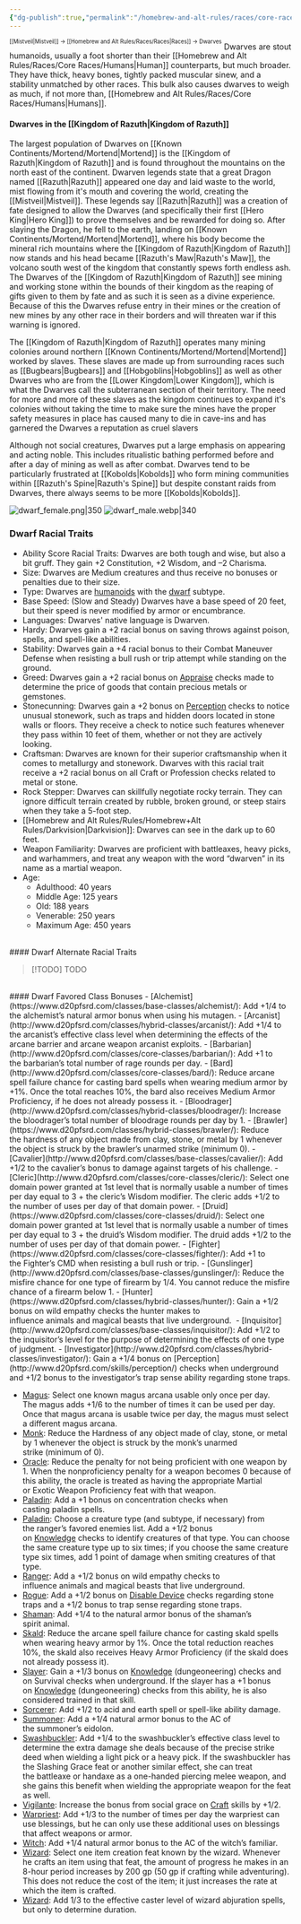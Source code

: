 ```yaml
---
{"dg-publish":true,"permalink":"/homebrew-and-alt-rules/races/core-races/dwarves/"}
---
```


<sup><sup>[[Mistveil\|Mistveil]] → [[Homebrew and Alt Rules/Races/Races\|Races]] → Dwarves</sup></sup>
Dwarves are stout humanoids, usually a foot shorter than their [[Homebrew and Alt Rules/Races/Core Races/Humans\|Human]] counterparts, but much broader. They have thick, heavy bones, tightly packed muscular sinew, and a stability unmatched by other races. This bulk also causes dwarves to weigh as much, if not more than, [[Homebrew and Alt Rules/Races/Core Races/Humans\|Humans]].
#### Dwarves in the [[Kingdom of Razuth\|Kingdom of Razuth]]
The largest population of Dwarves on [[Known Continents/Mortend/Mortend\|Mortend]] is the [[Kingdom of Razuth\|Kingdom of Razuth]] and is found throughout the mountains on the north east of the continent. Dwarven legends state that a great Dragon named [[Razuth\|Razuth]] appeared one day and laid waste to the world, mist flowing from it's mouth and covering the world, creating the [[Mistveil\|Mistveil]]. These legends say [[Razuth\|Razuth]] was a creation of fate designed to allow the Dwarves (and specifically their first [[Hero King\|Hero King]]) to prove themselves and be rewarded for doing so. After slaying the Dragon, he fell to the earth, landing on [[Known Continents/Mortend/Mortend\|Mortend]], where his body become the mineral rich mountains where the [[Kingdom of Razuth\|Kingdom of Razuth]] now stands and his head became [[Razuth's Maw\|Razuth's Maw]], the volcano south west of the kingdom that constantly spews forth endless ash. The Dwarves of the [[Kingdom of Razuth\|Kingdom of Razuth]] see mining and working stone within the bounds of their kingdom as the reaping of gifts given to them by fate and as such it is seen as a divine experience. Because of this the Dwarves refuse entry in their mines or the creation of new mines by any other race in their borders and will threaten war if this warning is ignored.

The [[Kingdom of Razuth\|Kingdom of Razuth]] operates many mining colonies around northern [[Known Continents/Mortend/Mortend\|Mortend]] worked by slaves. These slaves are made up from surrounding races such as [[Bugbears\|Bugbears]] and [[Hobgoblins\|Hobgoblins]] as well as other Dwarves who are from the [[Lower Kingdom\|Lower Kingdom]], which is what the Dwarves call the subterranean section of their territory. The need for more and more of these slaves as the kingdom continues to expand it's colonies without taking the time to make sure the mines have the proper safety measures in place has caused many to die in cave-ins and has garnered the Dwarves a reputation as cruel slavers

Although not social creatures, Dwarves put a large emphasis on appearing and acting noble. This includes ritualistic bathing performed before and after a day of mining as well as after combat. Dwarves tend to be particularly frustrated at [[Kobolds\|Kobolds]] who form mining communities within [[Razuth's Spine\|Razuth's Spine]] but despite constant raids from Dwarves, there always seems to be more [[Kobolds\|Kobolds]].

![dwarf_female.png|350](/img/user/Attachments/dwarf_female.png) ![dwarf_male.webp|340](/img/user/Attachments/dwarf_male.webp)

### Dwarf Racial Traits
- Ability Score Racial Traits: Dwarves are both tough and wise, but also a bit gruff. They gain +2 Constitution, +2 Wisdom, and –2 Charisma.
- Size: Dwarves are Medium creatures and thus receive no bonuses or penalties due to their size.
- Type: Dwarves are [humanoids](http://www.d20pfsrd.com/bestiary/rules-for-monsters/creature-types#TOC-Humanoid) with the [dwarf](http://www.d20pfsrd.com/bestiary/rules-for-monsters/creature-types#TOC-Dwarf) subtype.
- Base Speed: (Slow and Steady) Dwarves have a base speed of 20 feet, but their speed is never modified by armor or encumbrance.
- Languages: Dwarves' native language is Dwarven.
- Hardy: Dwarves gain a +2 racial bonus on saving throws against poison, spells, and spell-like abilities.
- Stability: Dwarves gain a +4 racial bonus to their Combat Maneuver Defense when resisting a bull rush or trip attempt while standing on the ground.
- Greed: Dwarves gain a +2 racial bonus on [Appraise](http://www.d20pfsrd.com/skills/appraise) checks made to determine the price of goods that contain precious metals or gemstones.
- Stonecunning: Dwarves gain a +2 bonus on [Perception](http://www.d20pfsrd.com/skills/perception) checks to notice unusual stonework, such as traps and hidden doors located in stone walls or floors. They receive a check to notice such features whenever they pass within 10 feet of them, whether or not they are actively looking.
- Craftsman: Dwarves are known for their superior craftsmanship when it comes to metallurgy and stonework. Dwarves with this racial trait receive a +2 racial bonus on all Craft or Profession checks related to metal or stone.
- Rock Stepper: Dwarves can skillfully negotiate rocky terrain. They can ignore difficult terrain created by rubble, broken ground, or steep stairs when they take a 5-foot step.
- [[Homebrew and Alt Rules/Rules/Homebrew+Alt Rules/Darkvision\|Darkvision]]: Dwarves can see in the dark up to 60 feet.
- Weapon Familiarity: Dwarves are proficient with battleaxes, heavy picks, and warhammers, and treat any weapon with the word “dwarven” in its name as a martial weapon.
- Age:
    - Adulthood: 40 years
    - Middle Age: 125 years
    - Old: 188 years
    - Venerable: 250 years
    - Maximum Age: 450 years
<br>
#### Dwarf Alternate Racial Traits

> [!TODO] TODO
<br>
#### Dwarf Favored Class Bonuses
- [Alchemist](https://www.d20pfsrd.com/classes/base-classes/alchemist/): Add +1/4 to the alchemist’s natural armor bonus when using his mutagen.
- [Arcanist](http://www.d20pfsrd.com/classes/hybrid-classes/arcanist/): Add +1/4 to the arcanist’s effective class level when determining the effects of the arcane barrier and arcane weapon arcanist exploits.
- [Barbarian](http://www.d20pfsrd.com/classes/core-classes/barbarian/): Add +1 to the barbarian’s total number of rage rounds per day.
- [Bard](http://www.d20pfsrd.com/classes/core-classes/bard/): Reduce arcane spell failure chance for casting bard spells when wearing medium armor by +1%. Once the total reaches 10%, the bard also receives Medium Armor Proficiency, if he does not already possess it.
- [Bloodrager](http://www.d20pfsrd.com/classes/hybrid-classes/bloodrager/): Increase the bloodrager’s total number of bloodrage rounds per day by 1.
- [Brawler](https://www.d20pfsrd.com/classes/hybrid-classes/brawler/): Reduce the hardness of any object made from clay, stone, or metal by 1 whenever the object is struck by the brawler’s unarmed strike (minimum 0).
- [Cavalier](http://www.d20pfsrd.com/classes/base-classes/cavalier/): Add +1/2 to the cavalier’s bonus to damage against targets of his challenge.
- [Cleric](http://www.d20pfsrd.com/classes/core-classes/cleric/): Select one domain power granted at 1st level that is normally usable a number of times per day equal to 3 + the cleric’s Wisdom modifier. The cleric adds +1/2 to the number of uses per day of that domain power.
- [Druid](https://www.d20pfsrd.com/classes/core-classes/druid/): Select one domain power granted at 1st level that is normally usable a number of times per day equal to 3 + the druid’s Wisdom modifier. The druid adds +1/2 to the number of uses per day of that domain power.
- [Fighter](https://www.d20pfsrd.com/classes/core-classes/fighter/): Add +1 to the Fighter’s CMD when resisting a bull rush or trip.
- [Gunslinger](http://www.d20pfsrd.com/classes/base-classes/gunslinger/): Reduce the misfire chance for one type of firearm by 1/4. You cannot reduce the misfire chance of a firearm below 1.
- [Hunter](https://www.d20pfsrd.com/classes/hybrid-classes/hunter/): Gain a +1/2 bonus on wild empathy checks the hunter makes to influence animals and magical beasts that live underground. 
- [Inquisitor](http://www.d20pfsrd.com/classes/base-classes/inquisitor/): Add +1/2 to the inquisitor’s level for the purpose of determining the effects of one type of judgment.
- [Investigator](http://www.d20pfsrd.com/classes/hybrid-classes/investigator/): Gain a +1/4 bonus on [Perception](http://www.d20pfsrd.com/skills/perception/) checks when underground and +1/2 bonus to the investigator’s trap sense ability regarding stone traps.

- [Magus](https://www.d20pfsrd.com/classes/base-classes/magus/): Select one known magus arcana usable only once per day. The magus adds +1/6 to the number of times it can be used per day. Once that magus arcana is usable twice per day, the magus must select a different magus arcana.
- [Monk](https://www.d20pfsrd.com/classes/core-classes/monk/): Reduce the Hardness of any object made of clay, stone, or metal by 1 whenever the object is struck by the monk’s unarmed strike (minimum of 0).
- [Oracle](https://www.d20pfsrd.com/classes/base-classes/oracle/): Reduce the penalty for not being proficient with one weapon by 1. When the nonproficiency penalty for a weapon becomes 0 because of this ability, the oracle is treated as having the appropriate Martial or Exotic Weapon Proficiency feat with that weapon.
- [Paladin](https://www.d20pfsrd.com/classes/core-classes/paladin/): Add a +1 bonus on concentration checks when casting paladin spells.
- [Paladin](https://www.d20pfsrd.com/classes/core-classes/paladin/): Choose a creature type (and subtype, if necessary) from the ranger’s favored enemies list. Add a +1/2 bonus on [Knowledge](http://www.d20pfsrd.com/skills/knowledge/) checks to identify creatures of that type. You can choose the same creature type up to six times; if you choose the same creature type six times, add 1 point of damage when smiting creatures of that type. 
- [Ranger](https://www.d20pfsrd.com/classes/core-classes/ranger/): Add a +1/2 bonus on wild empathy checks to influence animals and magical beasts that live underground.
- [Rogue](http://www.d20pfsrd.com/classes/core-classes/rogue/): Add a +1/2 bonus on [Disable Device](http://www.d20pfsrd.com/skills/disable-device/) checks regarding stone traps and a +1/2 bonus to trap sense regarding stone traps.
- [Shaman](http://www.d20pfsrd.com/classes/hybrid-classes/shaman/): Add +1/4 to the natural armor bonus of the shaman’s spirit animal.
- [Skald](http://www.d20pfsrd.com/classes/hybrid-classes/skald/): Reduce the arcane spell failure chance for casting skald spells when wearing heavy armor by 1%. Once the total reduction reaches 10%, the skald also receives Heavy Armor Proficiency (if the skald does not already possess it).
- [Slayer](http://www.d20pfsrd.com/classes/hybrid-classes/slayer/): Gain a +1/3 bonus on [Knowledge](http://www.d20pfsrd.com/skills/knowledge/) (dungeoneering) checks and on Survival checks when underground. If the slayer has a +1 bonus on [Knowledge](http://www.d20pfsrd.com/skills/knowledge/) (dungeoneering) checks from this ability, he is also considered trained in that skill.
- [Sorcerer](http://www.d20pfsrd.com/classes/core-classes/sorcerer/): Add +1/2 to acid and earth spell or spell-like ability damage.
- [Summoner](http://www.d20pfsrd.com/classes/base-classes/summoner/): Add a +1/4 natural armor bonus to the AC of the summoner’s eidolon.
- [Swashbuckler](https://www.d20pfsrd.com/classes/hybrid-classes/swashbuckler/): Add +1/4 to the swashbuckler’s effective class level to determine the extra damage she deals because of the precise strike deed when wielding a light pick or a heavy pick. If the swashbuckler has the Slashing Grace feat or another similar effect, she can treat the battleaxe or handaxe as a one-handed piercing melee weapon, and she gains this benefit when wielding the appropriate weapon for the feat as well.
- [Vigilante](https://www.d20pfsrd.com/classes/base-classes/vigilante/): Increase the bonus from social grace on [Craft](http://www.d20pfsrd.com/skills/craft/) skills by +1/2.
- [Warpriest](http://www.d20pfsrd.com/classes/hybrid-classes/warpriest/): Add +1/3 to the number of times per day the warpriest can use blessings, but he can only use these additional uses on blessings that affect weapons or armor. 
- [Witch](http://www.d20pfsrd.com/classes/base-classes/witch/): Add +1/4 natural armor bonus to the AC of the witch’s familiar.
- [Wizard](https://www.d20pfsrd.com/classes/core-classes/wizard/): Select one item creation feat known by the wizard. Whenever he crafts an item using that feat, the amount of progress he makes in an 8-hour period increases by 200 gp (50 gp if crafting while adventuring). This does not reduce the cost of the item; it just increases the rate at which the item is crafted.
- [Wizard](https://www.d20pfsrd.com/classes/core-classes/wizard/): Add 1/3 to the effective caster level of wizard abjuration spells, but only to determine duration.